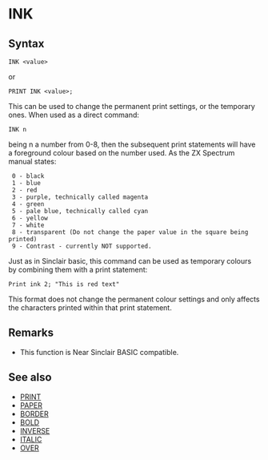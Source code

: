 # INK

## Syntax
```
INK <value>
```
or
```
PRINT INK <value>;
```
This can be used to change the permanent print settings, or the temporary ones. When used as a direct command:


```
INK n
```
being n a number from 0-8, then the subsequent print statements will have a foreground colour based on the number used. As the ZX Spectrum manual states:
```
 0 - black
 1 - blue
 2 - red
 3 - purple, technically called magenta
 4 - green
 5 - pale blue, technically called cyan
 6 - yellow
 7 - white
 8 - transparent (Do not change the paper value in the square being printed)
 9 - Contrast - currently NOT supported.
```
Just as in Sinclair basic, this command can be used as temporary colours by combining them with a print statement:


```
Print ink 2; "This is red text"
```
 
This format does not change the permanent colour settings and only affects the characters printed within that print statement.

## Remarks
* This function is Near Sinclair BASIC compatible.

## See also
* [PRINT](print.md)
* [PAPER](paper.md)
* [BORDER](border.md)
* [BOLD](bold.md)
* [INVERSE](inverse.md)
* [ITALIC](italic.md)
* [OVER](over.md)
